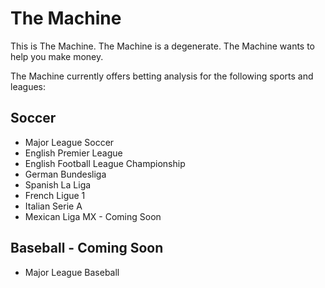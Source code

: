 # The Machine

This is The Machine. The Machine is a degenerate. The Machine wants to help you make money.

The Machine currently offers betting analysis for the following sports and leagues:
  
## Soccer
  - Major League Soccer
  - English Premier League
  - English Football League Championship
  - German Bundesliga
  - Spanish La Liga
  - French Ligue 1
  - Italian Serie A
  - Mexican Liga MX - Coming Soon
  
## Baseball - Coming Soon
  - Major League Baseball
